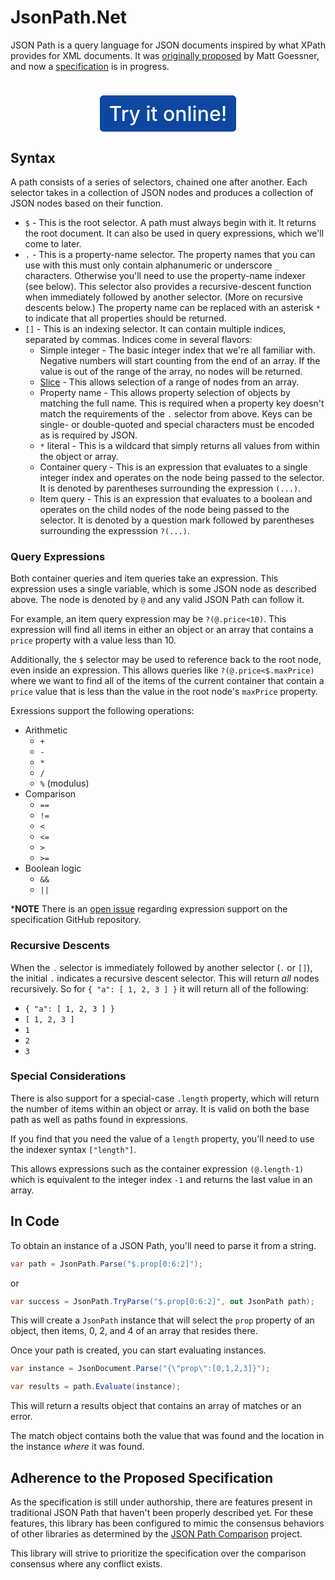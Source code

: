 # JsonPath<nsp>.Net

JSON Path is a query language for JSON documents inspired by what XPath provides for XML documents.  It was [originally proposed](https://goessner.net/articles/JsonPath/) by Matt Goessner, and now a [specification](https://github.com/jsonpath-standard/internet-draft) is in progress.

<p style="text-align: center;">
<a href="https://json-everything.herokuapp.com/json-path" target="_block" style="color: rgb(255, 255, 255); background-color: rgb(13, 71, 161); display: inline-block; font-weight: 500; font-size: 2rem; text-align: center; vertical-align: middle; padding: 0.6rem 0.9rem; border-radius: 0.35rem; cursor: pointer; user-select: none; text-decoration: none; --darkreader-inline-color:#ffffff; --darkreader-inline-bgcolor:#06419c; margin-top: 1.5rem !important;">Try it online!</a>
</p>

## Syntax

A path consists of a series of selectors, chained one after another.  Each selector takes in a collection of JSON nodes and produces a collection of JSON nodes based on their function.

- `$` - This is the root selector.  A path must always begin with it.  It returns the root document.  It can also be used in query expressions, which we'll come to later.
- `.` - This is a property-name selector.  The property names that you can use with this must only contain alphanumeric or underscore `_` characters.  Otherwise you'll need to use the property-name indexer (see below).  This selector also provides a recursive-descent function when immediately followed by another selector.  (More on recursive descents below.)  The property name can be replaced with an asterisk `*` to indicate that all properties should be returned.
- `[]` - This is an indexing selector.  It can contain multiple indices, separated by commas.  Indices come in several flavors:
    - Simple integer - The basic integer index that we're all familiar with.  Negative numbers will start counting from the end of an array.  If the value is out of the range of the array, no nodes will be returned.
    - [Slice](https://stackoverflow.com/a/509295/878701) - This allows selection of a range of nodes from an array.
    - Property name - This allows property selection of objects by matching the full name.  This is required when a property key doesn't match the requirements of the `.` selector from above.  Keys can be single- or double-quoted and special characters must be encoded as is required by JSON.
    - `*` literal - This is a wildcard that simply returns all values from within the object or array.
    - Container query - This is an expression that evaluates to a single integer index and operates on the node being passed to the selector.  It is denoted by parentheses surrounding the expression `(...)`.
    - Item query - This is an expression that evaluates to a boolean and operates on the child nodes of the node being passed to the selector.  It is denoted by a question mark followed by parentheses surrounding the expresssion `?(...)`.

### Query Expressions

Both container queries and item queries take an expression.  This expression uses a single variable, which is some JSON node as described above.  The node is denoted by `@` and any valid JSON Path can follow it.

For example, an item query expression may be `?(@.price<10)`.  This expression will find all items in either an object or an array that contains a `price` property with a value less than 10.

Additionally, the `$` selector may be used to reference back to the root node, even inside an expression.  This allows queries like `?(@.price<$.maxPrice)` where we want to find all of the items of the current container that contain a `price` value that is less than the value in the root node's `maxPrice` property.

Exressions support the following operations:

- Arithmetic
    - `+`
    - `-`
    - `*`
    - `/`
    - `%` (modulus)
- Comparison
    - `==`
    - `!=`
    - `<`
    - `<=`
    - `>`
    - `>=`
- Boolean logic
    - `&&`
    - `||`

***NOTE** There is an [open issue](https://github.com/jsonpath-standard/internet-draft/issues/17) regarding expression support on the specification GitHub repository.

### Recursive Descents

When the `.` selector is immediately followed by another selector (`.` or `[]`), the initial `.` indicates a recursive descent selector.  This will return _all_ nodes recursively.  So for `{ "a": [ 1, 2, 3 ] }` it will return all of the following:

- `{ "a": [ 1, 2, 3 ] }`
- `[ 1, 2, 3 ]`
- `1`
- `2`
- `3`

### Special Considerations

There is also support for a special-case `.length` property, which will return the number of items within an object or array.  It is valid on both the base path as well as paths found in expressions.

If you find that you need the value of a `length` property, you'll need to use the indexer syntax `["length"]`.

This allows expressions such as the container expression `(@.length-1)` which is equivalent to the integer index `-1` and returns the last value in an array.

## In Code

To obtain an instance of a JSON Path, you'll need to parse it from a string.

```c#
var path = JsonPath.Parse("$.prop[0:6:2]");
```

or

```c#
var success = JsonPath.TryParse("$.prop[0:6:2]", out JsonPath path);
```

This will create a `JsonPath` instance that will select the `prop` property of an object, then items, 0, 2, and 4 of an array that resides there.

Once your path is created, you can start evaluating instances.

```c#
var instance = JsonDocument.Parse("{\"prop\":[0,1,2,3]}");

var results = path.Evaluate(instance);
```

This will return a results object that contains an array of matches or an error.

The match object contains both the value that was found and the location in the instance _where_ it was found.

## Adherence to the Proposed Specification

As the specification is still under authorship, there are features present in traditional JSON Path that haven't been properly described yet.  For these features, this library has been configured to mimic the consensus behaviors of other libraries as determined by the [JSON Path Comparison](https://cburgmer.github.io/json-path-comparison/) project.

This library will strive to prioritize the specification over the comparison consensus where any conflict exists.
